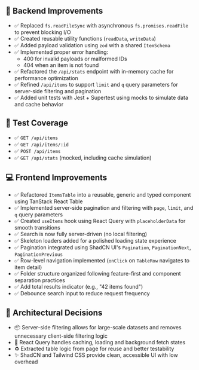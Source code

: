 ## 🔧 Backend Improvements

- ✅ Replaced `fs.readFileSync` with asynchronous `fs.promises.readFile` to prevent blocking I/O
- ✅ Created reusable utility functions (`readData`, `writeData`)
- ✅ Added payload validation using `zod` with a shared `ItemSchema`
- ✅ Implemented proper error handling:
  - 400 for invalid payloads or malformed IDs
  - 404 when an item is not found
- ✅ Refactored the `/api/stats` endpoint with in-memory cache for performance optimization
- ✅ Refined `/api/items` to support `limit` and `q` query parameters for server-side filtering and pagination
- ✅ Added unit tests with Jest + Supertest using mocks to simulate data and cache behavior

## 🧪 Test Coverage

- ✅ `GET /api/items`
- ✅ `GET /api/items/:id`
- ✅ `POST /api/items`
- ✅ `GET /api/stats` (mocked, including cache simulation)

## 💻 Frontend Improvements

- ✅ Refactored `ItemsTable` into a reusable, generic and typed component using TanStack React Table
- ✅ Implemented server-side pagination and filtering with `page`, `limit`, and `q` query parameters
- ✅ Created `useItems` hook using React Query with `placeholderData` for smooth transitions
- ✅ Search is now fully server-driven (no local filtering)
- ✅ Skeleton loaders added for a polished loading state experience
- ✅ Pagination integrated using ShadCN UI's `Pagination`, `PaginationNext`, `PaginationPrevious`
- ✅ Row-level navigation implemented (`onClick` on `TableRow` navigates to item detail)
- ✅ Folder structure organized following feature-first and component separation practices
- ✅ Add total results indicator (e.g., "42 items found")
- ✅ Debounce search input to reduce request frequency

## 🧠 Architectural Decisions

- 📦 Server-side filtering allows for large-scale datasets and removes unnecessary client-side filtering logic
- 🧩 React Query handles caching, loading and background fetch states
- ♻️ Extracted table logic from page for reuse and better testability
- ✨ ShadCN and Tailwind CSS provide clean, accessible UI with low overhead

